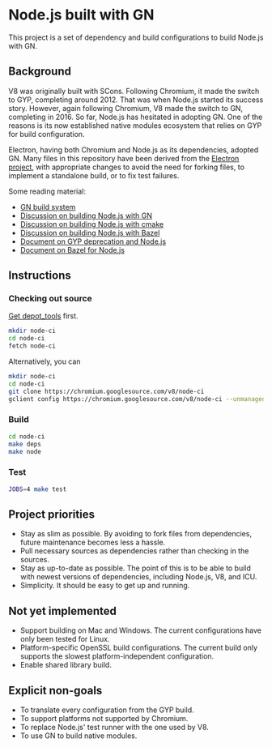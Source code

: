 # Node.js built with GN

This project is a set of dependency and build configurations to build Node.js with GN.

## Background
V8 was originally built with SCons. Following Chromium, it made the switch to GYP, completing around 2012. That was when Node.js started its success story. However, again following Chromium, V8 made the switch to GN, completing in 2016. So far, Node.js has hesitated in adopting GN. One of the reasons is its now established native modules ecosystem that relies on GYP for build configuration.

Electron, having both Chromium and Node.js as its dependencies, adopted GN. Many files in this repository have been derived from the [Electron project](https://github.com/electron/node), with appropriate changes to avoid the need for forking files, to implement a standalone build, or to fix test failures.

Some reading material:
* [GN build system](https://www.chromium.org/developers/gn-build-configuration)
* [Discussion on building Node.js with GN](https://github.com/nodejs/node/issues/21410)
* [Discussion on building Node.js with cmake](https://github.com/nodejs/TSC/issues/648)
* [Discussion on building Node.js with Bazel](https://github.com/nodejs/TSC/issues/464)
* [Document on GYP deprecation and Node.js](https://docs.google.com/document/d/1gvHuesiuvLzD6X6ONddxXRxhODlOJlxgfoTNZTlKLGA/edit)
* [Document on Bazel for Node.js](https://docs.google.com/document/d/101BP4BpZoP4tsMGo4j_MhoyLv169-2Oq_HeyWykCNGc/edit)

## Instructions

### Checking out source

[Get depot_tools](https://commondatastorage.googleapis.com/chrome-infra-docs/flat/depot_tools/docs/html/depot_tools_tutorial.html#_setting_up) first.

```bash
mkdir node-ci
cd node-ci
fetch node-ci
```

Alternatively, you can
```bash
mkdir node-ci
cd node-ci
git clone https://chromium.googlesource.com/v8/node-ci
gclient config https://chromium.googlesource.com/v8/node-ci --unmanaged
```

### Build

```bash
cd node-ci
make deps
make node
```

### Test

```bash
JOBS=4 make test
```

## Project priorities
* Stay as slim as possible. By avoiding to fork files from dependencies, future maintenance becomes less a hassle.
* Pull necessary sources as dependencies rather than checking in the sources.
* Stay as up-to-date as possible. The point of this is to be able to build with newest versions of dependencies, including Node.js, V8, and ICU.
* Simplicity. It should be easy to get up and running.

## Not yet implemented
* Support building on Mac and Windows. The current configurations have only been tested for Linux.
* Platform-specific OpenSSL build configurations. The current build only supports the slowest platform-independent configuration.
* Enable shared library build.

## Explicit non-goals
* To translate every configuration from the GYP build.
* To support platforms not supported by Chromium.
* To replace Node.js' test runner with the one used by V8.
* To use GN to build native modules.
